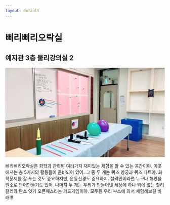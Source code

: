 ```yaml
---
layout: default
---
```



# 삐리삐리오락실
## 예지관 3층 물리강의실 2

![부스 대표 이미지](../image/삐리삐리오락실.jpg)


삐리삐리오락실은 화학과 관련된 여러가지 재미있는 체험을 할 수 있는 공간이야. 이곳에서는 총 5가지의 활동들이 준비되어 있어. 그 중 두 개는 퀴즈 양궁과 퀴즈 다트야. 화학문제를 잘 푸는 것도 중요하지만, 운동신경도 중요하지. 설곽인이라면 누구나 해봤을 원소로 단어만들기도 있어. 나머지 두 개는 우리가 만들어낸 세상에 하나 밖에 없는 할리갈리와 탄소 잇기 오픈패스라는 카드게임이야. 모두들 우리 부스에 와서 체험해보길 바래!!!
